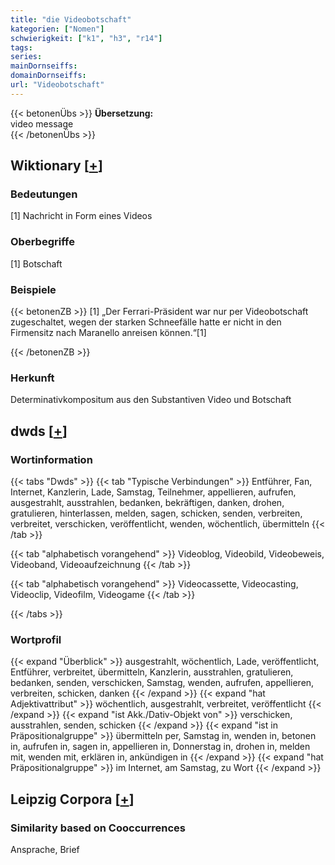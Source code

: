 ```yaml
---
title: "die Videobotschaft"
kategorien: ["Nomen"]
schwierigkeit: ["k1", "h3", "r14"]
tags:
series:
mainDornseiffs:
domainDornseiffs:
url: "Videobotschaft"
---
```


{{< betonenÜbs >}}
**Übersetzung:**  
video message  
{{< /betonenÜbs >}}

## Wiktionary [[+](https://de.wiktionary.org/wiki/Videobotschaft)]

### Bedeutungen
[1] Nachricht in Form eines Videos  

### Oberbegriffe
[1] Botschaft  

### Beispiele
{{< betonenZB >}}
[1] „Der Ferrari-Präsident war nur per Videobotschaft zugeschaltet, wegen der starken Schneefälle hatte er nicht in den Firmensitz nach Maranello anreisen können.“[1]  

{{< /betonenZB >}}
### Herkunft
Determinativkompositum aus den Substantiven Video und Botschaft  



## dwds [[+](https://www.dwds.de/wb/Videobotschaft)]

### Wortinformation
{{< tabs "Dwds" >}}
{{< tab "Typische Verbindungen" >}}
Entführer, Fan, Internet, Kanzlerin, Lade, Samstag, Teilnehmer, appellieren, aufrufen, ausgestrahlt, ausstrahlen, bedanken, bekräftigen, danken, drohen, gratulieren, hinterlassen, melden, sagen, schicken, senden, verbreiten, verbreitet, verschicken, veröffentlicht, wenden, wöchentlich, übermitteln
{{< /tab >}}

{{< tab "alphabetisch vorangehend" >}}
Videoblog, Videobild, Videobeweis, Videoband, Videoaufzeichnung
{{< /tab >}}

{{< tab "alphabetisch vorangehend" >}}
Videocassette, Videocasting, Videoclip, Videofilm, Videogame
{{< /tab >}}

{{< /tabs >}}

### Wortprofil
{{< expand "Überblick" >}} ausgestrahlt, wöchentlich, Lade, veröffentlicht, Entführer, verbreitet, übermitteln, Kanzlerin, ausstrahlen, gratulieren, bedanken, senden, verschicken, Samstag, wenden, aufrufen, appellieren, verbreiten, schicken, danken {{< /expand >}}
{{< expand "hat Adjektivattribut" >}} wöchentlich, ausgestrahlt, verbreitet, veröffentlicht {{< /expand >}}
{{< expand "ist Akk./Dativ-Objekt von" >}} verschicken, ausstrahlen, senden, schicken {{< /expand >}}
{{< expand "ist in Präpositionalgruppe" >}} übermitteln per, Samstag in, wenden in, betonen in, aufrufen in, sagen in, appellieren in, Donnerstag in, drohen in, melden mit, wenden mit, erklären in, ankündigen in {{< /expand >}}
{{< expand "hat Präpositionalgruppe" >}} im Internet, am Samstag, zu Wort {{< /expand >}}

## Leipzig Corpora [[+](https://corpora.uni-leipzig.de/en/res?word=Videobotschaft&corpusId=deu_newscrawl-public_2018)]


### Similarity based on Cooccurrences
Ansprache, Brief

